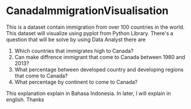 # CanadaImmigrationVisualisation
This is a dataset contain immigration from over 100 countries in the world. This dataset will visualize using pyplot from Python Library. 
There's a question that will be solve by using Data Analyst there are
  1. Which countries that immigrates high to Canada?
  2. Can make diffrence immigrant that come to Canada between 1980 and 2013?
  3. What percentage between developed country and developing regions that come to Canada?
  4. What percentage by continent to come to Canada?

This explanation explain in Bahasa Indonesia. In later, I will explain in english. Thanks
